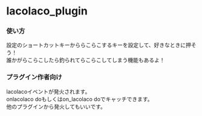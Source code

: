 # lacolaco_plugin
 
 
### 使い方
設定のショートカットキーかららこらこするキーを設定して、好きなときに押そう！  
誰かがらこらこしたら釣られてらこらこしてしまう機能もあるよ！

### プラグイン作者向け
lacolacoイベントが発火されます。  
onlacolaco doもしくはon_lacolaco doでキャッチできます。  
他のプラグインから発火してもいいです。